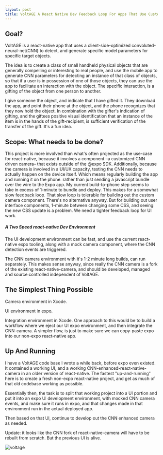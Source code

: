 ```yaml
---
layout: post
title: VoltAGE A React Native Dev Feedback Loop For Apps That Use Custom Native Components
---
```




## Goal?
VoltAGE is a react-native app that uses a client-side-optimized convoluted-neural-net(CNN) to detect, and generate specific model parameters for specific target objects.

The idea is to create a class of small handheld physical objects that are generally compelling or interesting to real people, and use the mobile app to generate CNN parameters for detecting an instance of that class of objects, so that if a user is in possession of one of those objects, they can use the app to facilitate an interaction with the object. The specific interaction, is a gifting of the object from one person to another.

I give someone the object, and indicate that I have gifted it. They download the app, and point their phone at the object, and the phone recognizes that they now hold the object. In combination with the gifter's indication of gifting, and the giftees positive visual identification that an instance of the item is in the hands of the gift-recipient, is sufficient verification of the transfer of the gift. It's a fun idea.

## Scope: What needs to be done?

This project is more involved than what's often projected as the use-case for react-native, because it involves a component –a customized CNN driven camera– that exists outside of the @expo SDK. Additionally, because the camera is involved in a UI/UX capacity, testing the CNN needs to actually happen on the device itself. Which means regularly building the app and running it on the phone. rather than just sending a javascript bundle over the wire to the Expo app. My current build-to-phone step seems to take in excess of 1-minute to bundle and deploy. This makes for a somewhat slow feedback loop. That slow loop is tolerable for building out the custom camera component. There's no alternative anyway. But for building out user interface components, 1-minute between changing some CSS, and seeing the new CSS update is a problem. We need a tighter feedback loop for UI work.

##### A Two Speed react-native Dev Environment
The UI development environment can be fast, and use the current react-native expo tooling, along with a mock camera component, where the CNN detection events are triggered.

The CNN camera environment with it's 1-2 minute long builds, can run separately. This makes sense anyway, since really the CNN camera is a fork of the existing react-native-camera, and should be developed, managed and source controlled independent of VoltAGE.

## The Simplest Thing Possible

Camera environment in Xcode.

UI environment in expo.

Integration environment in Xcode. One approach to this would be to build a workflow where we eject our UI expo environment, and then integrate the CNN-camera. A simpler flow, is just to make sure we can copy-paste expo into our non-expo react-native app. 

## Up And Running

I have a VoltAGE code base I wrote a while back, before expo even existed. It contained a working UI, and a working CNN-enhanced-react-native-camera in an older version of react-native. The fastest "up-and-running" here is to create a fresh non-expo react-native project, and get as much of that old codebase working as possible. 

Essentially then, the task is to split that working project into a UI portion and put it into an expo UI development environment, with mocked CNN camera events, and make sure it runs in expo, and that changes made in that environment run in the actual deployed app.

Then based on that UI, continue to develop out the CNN enhanced camera as needed. 

Update: it looks like the CNN fork of react-native-camera will have to be rebuilt from scratch. But the previous UI is alive.

![voltage](https://user-images.githubusercontent.com/7946707/32696574-70902de6-c730-11e7-8027-b840e8bc7860.gif)



